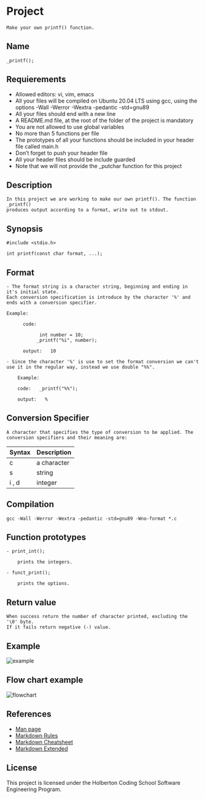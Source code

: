 
# Project

    Make your own printf() function.

## Name

    _printf();

## Requierements

- Allowed editors: vi, vim, emacs
- All your files will be compiled on Ubuntu 20.04 LTS using gcc, using the options -Wall -Werror -Wextra -pedantic -std=gnu89
- All your files should end with a new line
- A README.md file, at the root of the folder of the project is mandatory
- You are not allowed to use global variables
- No more than 5 functions per file
- The prototypes of all your functions should be included in your header file called main.h
- Don’t forget to push your header file
- All your header files should be include guarded
- Note that we will not provide the _putchar function for this project

## Description

    In this project we are working to make our own printf(). The function _printf()
    produces output according to a format, write out to stdout.

## Synopsis

    #include <stdio.h>

    int printf(const char format, ...);

## Format

    - The format string is a character string, beginning and ending in it's initial state.
    Each conversion specification is introduce by the character '%' and ends with a conversion specifier.

    Example:

          code:

                int number = 10;
               _printf("%i", number);

          output:   10

    - Since the character '%' is use to set the format conversion we can't
    use it in the regular way, instead we use double "%%".

        Example:

        code:   _printf("%%");

        output:   %

## Conversion Specifier

    A character that specifies the type of conversion to be applied. The conversion specifiers and their meaning are:

| Syntax | Description |
|  ---   |  -------    |
|   c    |a character  |
|   s    |string       |
| i , d  |integer      |

## Compilation

    gcc -Wall -Werror -Wextra -pedantic -std=gnu89 -Wno-format *.c

## Function prototypes

    - print_int();

        prints the integers.

    - funct_print();

        prints the options.

## Return value

    When success return the number of character printed, excluding the '\0' byte.
    If it fails return negative (-) value.

## Example

![example](https://miro.medium.com/max/640/1*hJ2wWk5QyOmK7RHNmfLGMw.png)

## Flow chart example

![flowchart](https://github.com/C0F33/holbertonschool-printf/Flowcharts.png)

## References

- [Man page](https://man7.org/linux/man-pages/man3/printf.3.html)
- [Markdown Rules](https://github.com/DavidAnson/markdownlint/blob/v0.26.2/doc/Rules.md#md041)
- [Markdown Cheatsheet](https://github.com/adam-p/markdown-here/wiki/Markdown-Cheatsheet)
- [Markdown Extended](https://www.markdownguide.org/extended-syntax/)

## License

This project is licensed under the Holberton Coding School Software Engineering Program.

